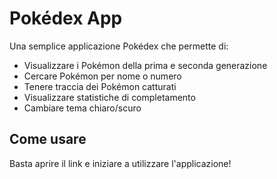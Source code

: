 # Pokédex App

Una semplice applicazione Pokédex che permette di:
- Visualizzare i Pokémon della prima e seconda generazione
- Cercare Pokémon per nome o numero
- Tenere traccia dei Pokémon catturati
- Visualizzare statistiche di completamento
- Cambiare tema chiaro/scuro

## Come usare
Basta aprire il link e iniziare a utilizzare l'applicazione! 
